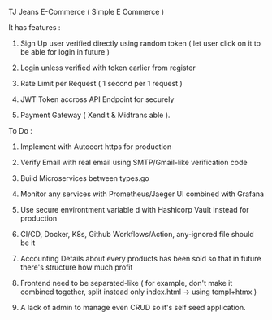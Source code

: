 TJ Jeans E-Commerce ( Simple E Commerce )

It has features :

1. Sign Up user verified directly using random token ( let user click on it to be able for login in future )

2. Login unless verified with token earlier from register

3. Rate Limit per Request ( 1 second per 1 request )

4. JWT Token accross API Endpoint for securely

5. Payment Gateway ( Xendit & Midtrans able ).


To Do :

1. Implement with Autocert https for production

2. Verify Email with real email using SMTP/Gmail-like verification code

3. Build Microservices between types.go

4. Monitor any services with Prometheus/Jaeger UI combined with Grafana

5. Use secure environtment variable d with Hashicorp Vault instead for production 

6. CI/CD, Docker, K8s, Github Workflows/Action, any-ignored file should be it

7. Accounting Details about every products has been sold so that in future there's structure how much profit

8. Frontend need to be separated-like ( for example, don't make it combined together, split instead only index.html -> using templ+htmx )

9. A lack of admin to manage even CRUD so it's self seed application.



